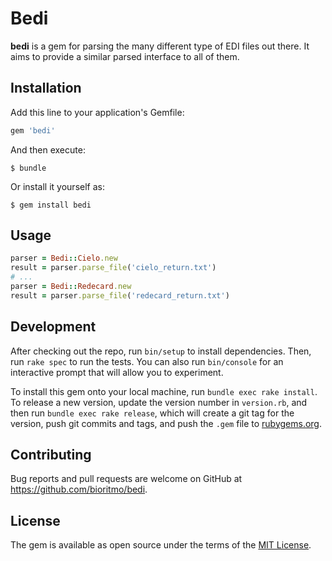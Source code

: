 # Bedi

**bedi** is a gem for parsing the many different type of EDI files out there.
It aims to provide a similar parsed interface to all of them.

## Installation

Add this line to your application's Gemfile:

```ruby
gem 'bedi'
```

And then execute:

    $ bundle

Or install it yourself as:

    $ gem install bedi

## Usage

```ruby
parser = Bedi::Cielo.new
result = parser.parse_file('cielo_return.txt')
# ...
parser = Bedi::Redecard.new
result = parser.parse_file('redecard_return.txt')
```

## Development

After checking out the repo, run `bin/setup` to install dependencies. Then, run `rake spec` to run the tests. You can also run `bin/console` for an interactive prompt that will allow you to experiment.

To install this gem onto your local machine, run `bundle exec rake install`. To release a new version, update the version number in `version.rb`, and then run `bundle exec rake release`, which will create a git tag for the version, push git commits and tags, and push the `.gem` file to [rubygems.org](https://rubygems.org).

## Contributing

Bug reports and pull requests are welcome on GitHub at https://github.com/bioritmo/bedi.

## License

The gem is available as open source under the terms of the [MIT License](http://opensource.org/licenses/MIT).
